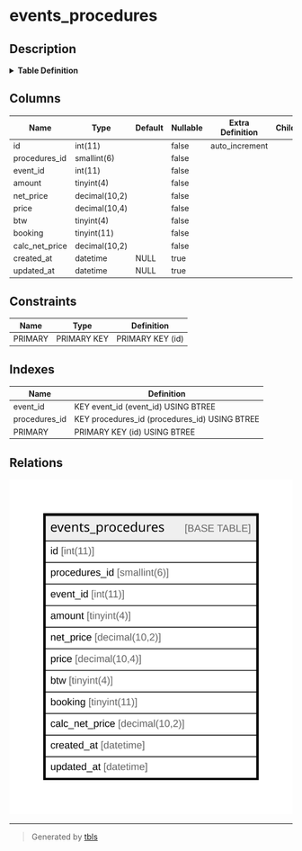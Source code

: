 # events_procedures

## Description

<details>
<summary><strong>Table Definition</strong></summary>

```sql
CREATE TABLE `events_procedures` (
  `id` int(11) NOT NULL AUTO_INCREMENT,
  `procedures_id` smallint(6) NOT NULL,
  `event_id` int(11) NOT NULL,
  `amount` tinyint(4) NOT NULL,
  `net_price` decimal(10,2) NOT NULL,
  `price` decimal(10,4) NOT NULL,
  `btw` tinyint(4) NOT NULL,
  `booking` tinyint(11) NOT NULL,
  `calc_net_price` decimal(10,2) NOT NULL,
  `created_at` datetime DEFAULT NULL,
  `updated_at` datetime DEFAULT NULL,
  PRIMARY KEY (`id`),
  KEY `procedures_id` (`procedures_id`),
  KEY `event_id` (`event_id`)
) ENGINE=InnoDB AUTO_INCREMENT=[Redacted by tbls] DEFAULT CHARSET=latin1 COLLATE=latin1_swedish_ci
```

</details>

## Columns

| Name | Type | Default | Nullable | Extra Definition | Children | Parents | Comment |
| ---- | ---- | ------- | -------- | ---------------- | -------- | ------- | ------- |
| id | int(11) |  | false | auto_increment |  |  |  |
| procedures_id | smallint(6) |  | false |  |  |  |  |
| event_id | int(11) |  | false |  |  |  |  |
| amount | tinyint(4) |  | false |  |  |  |  |
| net_price | decimal(10,2) |  | false |  |  |  |  |
| price | decimal(10,4) |  | false |  |  |  |  |
| btw | tinyint(4) |  | false |  |  |  |  |
| booking | tinyint(11) |  | false |  |  |  |  |
| calc_net_price | decimal(10,2) |  | false |  |  |  |  |
| created_at | datetime | NULL | true |  |  |  |  |
| updated_at | datetime | NULL | true |  |  |  |  |

## Constraints

| Name | Type | Definition |
| ---- | ---- | ---------- |
| PRIMARY | PRIMARY KEY | PRIMARY KEY (id) |

## Indexes

| Name | Definition |
| ---- | ---------- |
| event_id | KEY event_id (event_id) USING BTREE |
| procedures_id | KEY procedures_id (procedures_id) USING BTREE |
| PRIMARY | PRIMARY KEY (id) USING BTREE |

## Relations

![er](events_procedures.svg)

---

> Generated by [tbls](https://github.com/k1LoW/tbls)
